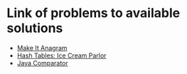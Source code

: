 # Link of problems to available solutions
- [Make It Anagram](https://www.hackerrank.com/challenges/make-it-anagram-mglines/problem)
- [Hash Tables: Ice Cream Parlor](https://www.hackerrank.com/challenges/ctci-ice-cream-parlor/problem)
- [Java Comparator](https://www.hackerrank.com/challenges/java-comparator/problem)
